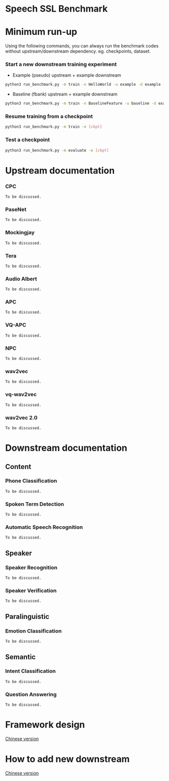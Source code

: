 # Speech SSL Benchmark


# Minimum run-up
Using the following commands, you can always run the benchmark codes without upstream/downstream dependency. eg. checkpoints, dataset.

### Start a new downstream training experiment
- Example (pseudo) upstream + example downstream
```bash
python3 run_benchmark.py -m train -n HelloWorld -u example -d example -c benchmark/downstream/example/config.yaml
```

- Baseline (fbank) upstream + example downstream
```bash
python3 run_benchmark.py -m train -n BaselineFeature -u baseline -d example -c benchmark/downstream/example/config.yaml
```

### Resume training from a checkpoint
```bash
python3 run_benchmark.py -m train -e [ckpt]
```

### Test a checkpoint
```bash
python3 run_benchmark.py -m evaluate -e [ckpt]
```

# Upstream documentation
### CPC
```
To be discussed.
```

### PaseNet
```
To be discussed.
```

### Mockingjay
```
To be discussed.
```

### Tera
```
To be discussed.
```

### Audio Albert
```
To be discussed.
```

### APC
```
To be discussed.
```

### VQ-APC
```
To be discussed.
```

### NPC
```
To be discussed.
```

### wav2vec
```
To be discussed.
```

### vq-wav2vec
```
To be discussed.
```

### wav2vec 2.0
```
To be discussed.
```

# Downstream documentation
## Content

### Phone Classification
```
To be discussed.
```

### Spoken Term Detection
```
To be discussed.
```

### Automatic Speech Recognition
```
To be discussed.
```

## Speaker

### Speaker Recognition
```
To be discussed.
```

### Speaker Verification
```
To be discussed.
```

## Paralinguistic

### Emotion Classification
```
To be discussed.
```

## Semantic

### Intent Classification
```
To be discussed.
```

### Question Answering
```
To be discussed.
```

# Framework design
[Chinese version](https://hackmd.io/@QMLdEc5PRayZZIfBA3H1kA/BJQW_l8jD)

# How to add new downstream
[Chinese version](https://hackmd.io/@QMLdEc5PRayZZIfBA3H1kA/BJQW_l8jD)
